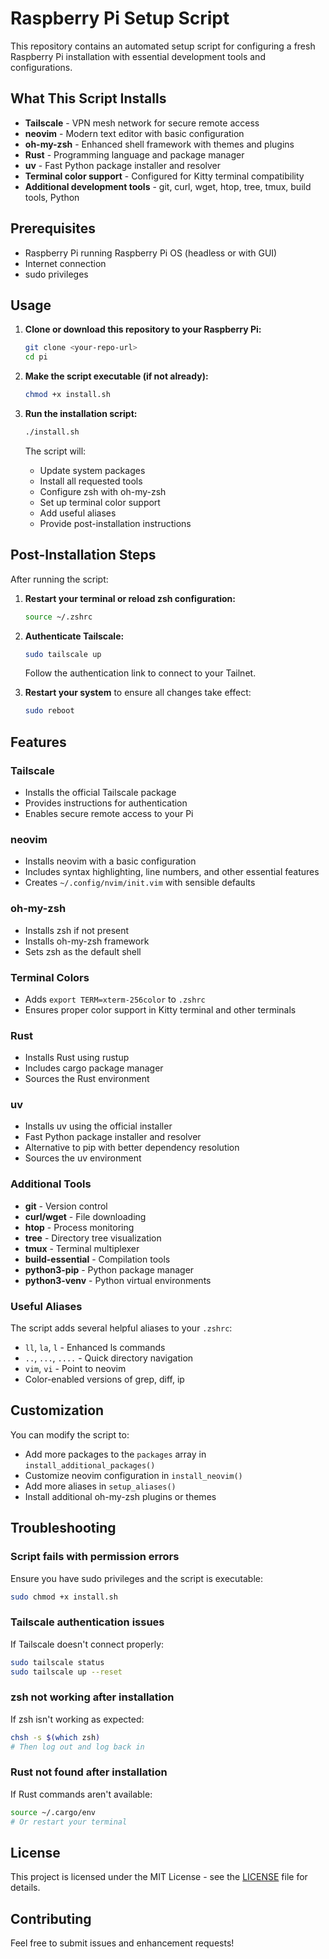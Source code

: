 # Raspberry Pi Setup Script

This repository contains an automated setup script for configuring a fresh Raspberry Pi installation with essential development tools and configurations.

## What This Script Installs

- **Tailscale** - VPN mesh network for secure remote access
- **neovim** - Modern text editor with basic configuration
- **oh-my-zsh** - Enhanced shell framework with themes and plugins
- **Rust** - Programming language and package manager
- **uv** - Fast Python package installer and resolver
- **Terminal color support** - Configured for Kitty terminal compatibility
- **Additional development tools** - git, curl, wget, htop, tree, tmux, build tools, Python

## Prerequisites

- Raspberry Pi running Raspberry Pi OS (headless or with GUI)
- Internet connection
- sudo privileges

## Usage

1. **Clone or download this repository to your Raspberry Pi:**
   ```bash
   git clone <your-repo-url>
   cd pi
   ```

2. **Make the script executable (if not already):**
   ```bash
   chmod +x install.sh
   ```

3. **Run the installation script:**
   ```bash
   ./install.sh
   ```

   The script will:
   - Update system packages
   - Install all requested tools
   - Configure zsh with oh-my-zsh
   - Set up terminal color support
   - Add useful aliases
   - Provide post-installation instructions

## Post-Installation Steps

After running the script:

1. **Restart your terminal or reload zsh configuration:**
   ```bash
   source ~/.zshrc
   ```

2. **Authenticate Tailscale:**
   ```bash
   sudo tailscale up
   ```
   Follow the authentication link to connect to your Tailnet.

3. **Restart your system** to ensure all changes take effect:
   ```bash
   sudo reboot
   ```

## Features

### Tailscale
- Installs the official Tailscale package
- Provides instructions for authentication
- Enables secure remote access to your Pi

### neovim
- Installs neovim with a basic configuration
- Includes syntax highlighting, line numbers, and other essential features
- Creates `~/.config/nvim/init.vim` with sensible defaults

### oh-my-zsh
- Installs zsh if not present
- Installs oh-my-zsh framework
- Sets zsh as the default shell

### Terminal Colors
- Adds `export TERM=xterm-256color` to `.zshrc`
- Ensures proper color support in Kitty terminal and other terminals

### Rust
- Installs Rust using rustup
- Includes cargo package manager
- Sources the Rust environment

### uv
- Installs uv using the official installer
- Fast Python package installer and resolver
- Alternative to pip with better dependency resolution
- Sources the uv environment

### Additional Tools
- **git** - Version control
- **curl/wget** - File downloading
- **htop** - Process monitoring
- **tree** - Directory tree visualization
- **tmux** - Terminal multiplexer
- **build-essential** - Compilation tools
- **python3-pip** - Python package manager
- **python3-venv** - Python virtual environments

### Useful Aliases
The script adds several helpful aliases to your `.zshrc`:
- `ll`, `la`, `l` - Enhanced ls commands
- `..`, `...`, `....` - Quick directory navigation
- `vim`, `vi` - Point to neovim
- Color-enabled versions of grep, diff, ip

## Customization

You can modify the script to:
- Add more packages to the `packages` array in `install_additional_packages()`
- Customize neovim configuration in `install_neovim()`
- Add more aliases in `setup_aliases()`
- Install additional oh-my-zsh plugins or themes

## Troubleshooting

### Script fails with permission errors
Ensure you have sudo privileges and the script is executable:
```bash
sudo chmod +x install.sh
```

### Tailscale authentication issues
If Tailscale doesn't connect properly:
```bash
sudo tailscale status
sudo tailscale up --reset
```

### zsh not working after installation
If zsh isn't working as expected:
```bash
chsh -s $(which zsh)
# Then log out and log back in
```

### Rust not found after installation
If Rust commands aren't available:
```bash
source ~/.cargo/env
# Or restart your terminal
```

## License

This project is licensed under the MIT License - see the [LICENSE](LICENSE) file for details.

## Contributing

Feel free to submit issues and enhancement requests! 